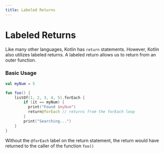 ```yaml
---
title: Labeled Returns
---
```


# Labeled Returns

Like many other languages, Kotlin has `return` statements. However, Kotlin also utilizes labeled returns. A labeled return allows us to return from an outer function.

### Basic Usage

```kotlin
val myNum = 5

fun foo() {
    listOf(1, 2, 3, 4, 5).forEach {
        if (it == myNum) {
          print("Found $myNum")
          return@forEach // returns from the forEach loop
        }
        print("Searching...")
    }
}
```

Without the `@forEach` label on the return statement, the return would have returned to the caller of the function `foo()`
